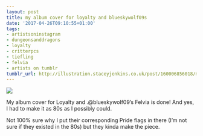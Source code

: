 ```yaml
---
layout: post
title: my album cover for loyalty and blueskywolf09s
date: '2017-04-26T09:10:55+01:00'
tags:
- artistsoninstagram
- dungeonsanddragons
- loyalty
- critterpcs
- tiefling
- felvia
- artists on tumblr
tumblr_url: http://illustration.staceyjenkins.co.uk/post/160006856018/my-album-cover-for-loyalty-and-blueskywolf09s
---
```

 ![](/tumblr_files/tumblr_op0c27Vf9P1v28ub8o1_1280.jpg)  

My album cover for Loyalty and .@blueskywolf09’s Felvia is done! And yes, I had to make it as 80s as I possibly could.

Not 100% sure why I put their corresponding Pride flags in there (I’m not sure if they existed in the 80s) but they kinda make the piece.

